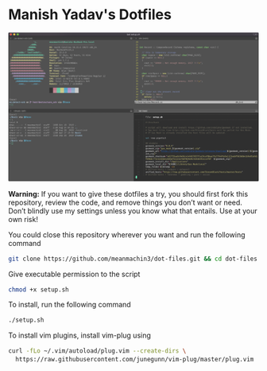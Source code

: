 # Manish Yadav's Dotfiles

![Terminal](terminal.png)

**Warning:** If you want to give these dotfiles a try, you should first fork this repository, review the code, and remove things you don’t want or need. Don’t blindly use my settings unless you know what that entails. Use at your own risk!

You could close this repository wherever you want and run the following command

```bash
git clone https://github.com/meanmachin3/dot-files.git && cd dot-files

```

Give executable permission to the script

```bash
chmod +x setup.sh
```

To install, run the following command

```bash
./setup.sh
```

To install vim plugins, install vim-plug using 

```bash
curl -fLo ~/.vim/autoload/plug.vim --create-dirs \
  https://raw.githubusercontent.com/junegunn/vim-plug/master/plug.vim
```

